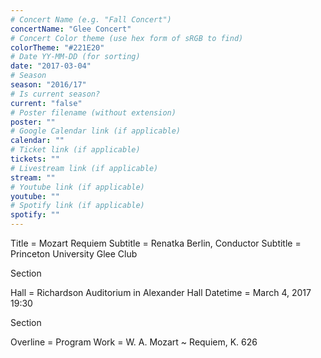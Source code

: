 ```yaml
---
# Concert Name (e.g. "Fall Concert")
concertName: "Glee Concert"
# Concert Color theme (use hex form of sRGB to find)
colorTheme: "#221E20"
# Date YY-MM-DD (for sorting)
date: "2017-03-04"
# Season
season: "2016/17"
# Is current season?
current: "false"
# Poster filename (without extension)
poster: ""
# Google Calendar link (if applicable)
calendar: ""
# Ticket link (if applicable)
tickets: ""
# Livestream link (if applicable)
stream: ""
# Youtube link (if applicable)
youtube: ""
# Spotify link (if applicable)
spotify: ""
---
```

Title = Mozart Requiem
Subtitle = Renatka Berlin, Conductor
Subtitle = Princeton University Glee Club

Section

Hall = Richardson Auditorium in Alexander Hall
Datetime = March 4, 2017 19:30

Section

Overline = Program
Work = W. A. Mozart ~ Requiem, K. 626
